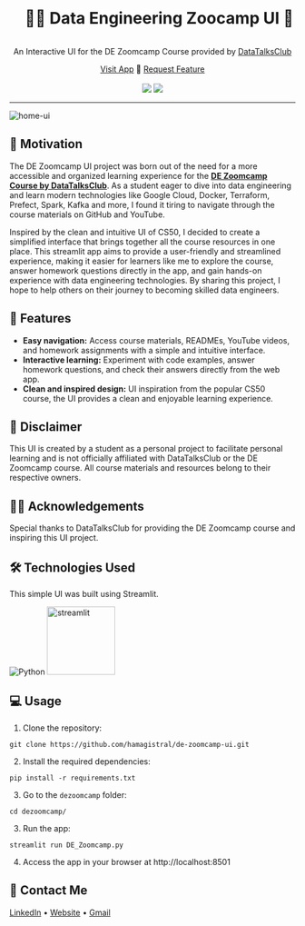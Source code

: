<div align="center">
  <div id="user-content-toc">
    <ul>
      <summary><h1 style="display: inline-block;">👨‍🔧 Data Engineering Zoocamp UI 🎨</h1></summary>
    </ul>
  </div>

  <p>An Interactive UI for the DE Zoomcamp Course provided by <a href="https://github.com/DataTalksClub" target="_blank">DataTalksClub</a></p>
    <a href="https://dezoomcamp.streamlit.app/" target="_blank">Visit App</a>
    🌌
    <a href="https://github.com/Hamagistral/de-zoomcamp-ui/issues" target="_blank">Request Feature</a>
</div>
<br>
<div align="center">
      <a href="https://dezoomcamp.streamlit.app/"><img src="https://static.streamlit.io/badges/streamlit_badge_black_white.svg"/></a>
      <img src="https://img.shields.io/github/stars/hamagistral/de-zoomcamp-ui?color=blue&style=social"/>
</div>

<hr>

![home-ui](https://github.com/Hamagistral/de-zoomcamp-ui/assets/66017329/ae4f5e3c-b577-4198-8d45-6a076c092ef4)

## 🎯 Motivation

The DE Zoomcamp UI project was born out of the need for a more accessible and organized learning experience for the [**DE Zoomcamp Course by DataTalksClub**](https://github.com/DataTalksClub/data-engineering-zoomcamp). As a student eager to dive into data engineering and learn modern technologies like Google Cloud, Docker, Terraform, Prefect, Spark, Kafka and more, I found it tiring to navigate through the course materials on GitHub and YouTube.  

Inspired by the clean and intuitive UI of CS50, I decided to create a simplified interface that brings together all the course resources in one place. This streamlit app aims to provide a user-friendly and streamlined experience, making it easier for learners like me to explore the course, answer homework questions directly in the app, and gain hands-on experience with data engineering technologies. By sharing this project, I hope to help others on their journey to becoming skilled data engineers.

## 🚀 Features

- **Easy navigation:** Access course materials, READMEs, YouTube videos, and homework assignments with a simple and intuitive interface.
- **Interactive learning:** Experiment with code examples, answer homework questions, and check their answers directly from the web app.
- **Clean and inspired design:** UI inspiration from the popular CS50 course, the UI provides a clean and enjoyable learning experience.

## 🚨 Disclaimer

This UI is created by a student as a personal project to facilitate personal learning and is not officially affiliated with DataTalksClub or the DE Zoomcamp course. All course materials and resources belong to their respective owners.

## 👨‍🏫 Acknowledgements

Special thanks to DataTalksClub for providing the DE Zoomcamp course and inspiring this UI project.

## 🛠️ Technologies Used

This simple UI was built using Streamlit.

![Python](https://img.shields.io/badge/python-3670A0?style=for-the-badge&logo=python&logoColor=ffdd54)
<img src="https://user-images.githubusercontent.com/66017329/223900076-e1d5c1e5-7c4d-4b73-84e7-ae7d66149bc6.png" alt="streamlit" width="120">

## 💻 Usage

1. Clone the repository:

```
git clone https://github.com/hamagistral/de-zoomcamp-ui.git
```

2. Install the required dependencies:

```
pip install -r requirements.txt
```

3. Go to the `dezoomcamp` folder:

```
cd dezoomcamp/
```

3. Run the app:
```
streamlit run DE_Zoomcamp.py
```

4. Access the app in your browser at http://localhost:8501

## 📨 Contact Me

[LinkedIn](https://www.linkedin.com/in/hamza-elbelghiti/) •
[Website](https://hamagistral.me) •
[Gmail](hamza.lbelghiti@gmail.com)
